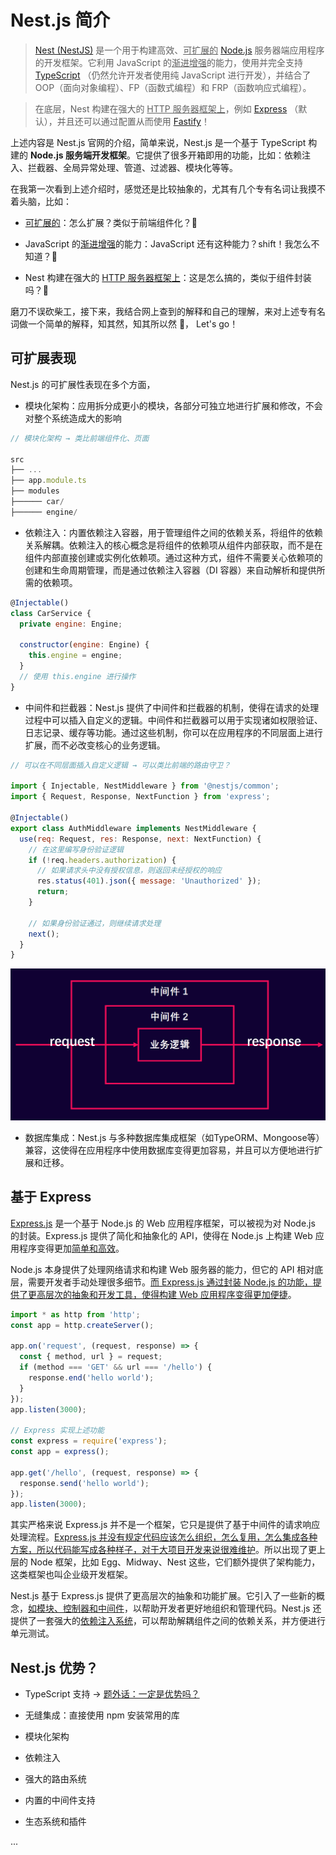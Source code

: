 # Nest.js 简介

> [Nest (NestJS)](https://nestjs.bootcss.com/) 是一个用于构建高效、<u>可扩展的</u> [Node.js](https://nodejs.org/en) 服务器端应用程序的开发框架。它利用 JavaScript 的<u>渐进增强</u>的能力，使用并完全支持 [TypeScript](https://www.typescriptlang.org/) （仍然允许开发者使用纯 JavaScript 进行开发），并结合了 OOP（面向对象编程）、FP（函数式编程）和 FRP（函数响应式编程）。

> 在底层，Nest 构建在强大的 <u>HTTP 服务器框架上</u>，例如 [Express](https://expressjs.com/) （默认），并且还可以通过配置从而使用 [Fastify](https://github.com/fastify/fastify)！

上述内容是 Nest.js 官网的介绍，简单来说，Nest.js 是一个基于 TypeScript 构建的 **Node.js 服务端开发框架**。它提供了很多开箱即用的功能，比如：依赖注入、拦截器、全局异常处理、管道、过滤器、模块化等等。

在我第一次看到上述介绍时，感觉还是比较抽象的，尤其有几个专有名词让我摸不着头脑，比如：

- <u>可扩展的</u>：怎么扩展？类似于前端组件化？🤔️

- JavaScript 的<u>渐进增强</u>的能力：JavaScript 还有这种能力？shift！我怎么不知道？🤨

- Nest 构建在强大的 <u>HTTP 服务器框架上</u>：这是怎么搞的，类似于组件封装吗？🧐

磨刀不误砍柴工，接下来，我结合网上查到的解释和自己的理解，来对上述专有名词做一个简单的解释，知其然，知其所以然 👀， Let's go！

## 可扩展表现

Nest.js 的可扩展性表现在多个方面，

- 模块化架构：应用拆分成更小的模块，各部分可独立地进行扩展和修改，不会对整个系统造成大的影响

```javascript
// 模块化架构 → 类比前端组件化、页面

src
├── ...
├── app.module.ts
├── modules
├────── car/
├────── engine/
```

- 依赖注入：内置依赖注入容器，用于管理组件之间的依赖关系，将组件的依赖关系解耦。依赖注入的核心概念是将组件的依赖项从组件内部获取，而不是在组件内部直接创建或实例化依赖项。通过这种方式，组件不需要关心依赖项的创建和生命周期管理，而是通过依赖注入容器（DI 容器）来自动解析和提供所需的依赖项。

```javascript
@Injectable()
class CarService {
  private engine: Engine;

  constructor(engine: Engine) {
    this.engine = engine;
  }
  // 使用 this.engine 进行操作
}
```

- 中间件和拦截器：Nest.js 提供了中间件和拦截器的机制，使得在请求的处理过程中可以插入自定义的逻辑。中间件和拦截器可以用于实现诸如权限验证、日志记录、缓存等功能。通过这些机制，你可以在应用程序的不同层面上进行扩展，而不必改变核心的业务逻辑。

```javascript
// 可以在不同层面插入自定义逻辑 → 可以类比前端的路由守卫？

import { Injectable, NestMiddleware } from '@nestjs/common';
import { Request, Response, NextFunction } from 'express';

@Injectable()
export class AuthMiddleware implements NestMiddleware {
  use(req: Request, res: Response, next: NextFunction) {
    // 在这里编写身份验证逻辑
    if (!req.headers.authorization) {
      // 如果请求头中没有授权信息，则返回未经授权的响应
      res.status(401).json({ message: 'Unauthorized' });
      return;
    }

    // 如果身份验证通过，则继续请求处理
    next();
  }
}
```

![](/images/middleware.png)

- 数据库集成：Nest.js 与多种数据库集成框架（如TypeORM、Mongoose等）兼容，这使得在应用程序中使用数据库变得更加容易，并且可以方便地进行扩展和迁移。

## 基于 Express

[Express.js](https://expressjs.com/) 是一个基于 Node.js 的 Web 应用程序框架，可以被视为对 Node.js 的封装。Express.js 提供了简化和抽象化的 API，使得在 Node.js 上构建 Web 应用程序变得更加<u>简单和高效</u>。

Node.js 本身提供了处理网络请求和构建 Web 服务器的能力，但它的 API 相对底层，需要开发者手动处理很多细节。<u>而 Express.js 通过封装 Node.js 的功能，提供了更高层次的抽象和开发工具，使得构建 Web 应用程序变得更加便捷</u>。

```javascript
import * as http from 'http';
const app = http.createServer();

app.on('request', (request, response) => {
  const { method, url } = request;
  if (method === 'GET' && url === '/hello') {
    response.end('hello world');
  }
});
app.listen(3000);

// Express 实现上述功能
const express = require('express');
const app = express();

app.get('/hello', (request, response) => {
  response.send('hello world');
});
app.listen(3000);
```

其实严格来说 Express.js 并不是一个框架，它只是提供了基于中间件的请求响应处理流程。<u>Express.js 并没有规定代码应该怎么组织，怎么复用，怎么集成各种方案，所以代码能写成各种样子，对于大项目开发来说很难维护</u>。所以出现了更上层的 Node 框架，比如 Egg、Midway、Nest 这些，它们额外提供了架构能力，这类框架也叫企业级开发框架。

Nest.js 基于 Express.js 提供了更高层次的抽象和功能扩展。它引入了一些新的概念，<u>如模块、控制器和中间件</u>，以帮助开发者更好地组织和管理代码。Nest.js 还提供了一套强大的<u>依赖注入系统</u>，可以帮助解耦组件之间的依赖关系，并方便进行单元测试。

## Nest.js 优势？

- TypeScript 支持 → [题外话：一定是优势吗？](https://juejin.cn/post/7218117377052377143)

- 无缝集成：直接使用 npm 安装常用的库

- 模块化架构

- 依赖注入

- 强大的路由系统

- 内置的中间件支持

- 生态系统和插件

...
